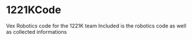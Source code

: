 # 1221KCode
Vex Robotics code for the 1221K team
Included is the robotics code as well as collected informations
